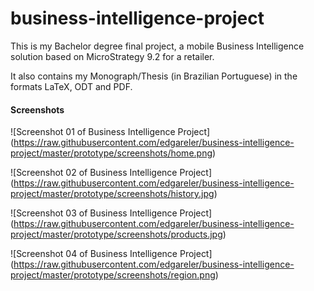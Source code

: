 # business-intelligence-project

This is my Bachelor degree final project, a mobile Business Intelligence solution based on MicroStrategy 9.2 for a retailer.

It also contains my Monograph/Thesis (in Brazilian Portuguese) in the formats LaTeX, ODT and PDF.

#### Screenshots

![Screenshot 01 of Business Intelligence Project]
(https://raw.githubusercontent.com/edgareler/business-intelligence-project/master/prototype/screenshots/home.png)

![Screenshot 02 of Business Intelligence Project]
(https://raw.githubusercontent.com/edgareler/business-intelligence-project/master/prototype/screenshots/history.jpg)

![Screenshot 03 of Business Intelligence Project]
(https://raw.githubusercontent.com/edgareler/business-intelligence-project/master/prototype/screenshots/products.jpg)

![Screenshot 04 of Business Intelligence Project]
(https://raw.githubusercontent.com/edgareler/business-intelligence-project/master/prototype/screenshots/region.png)
